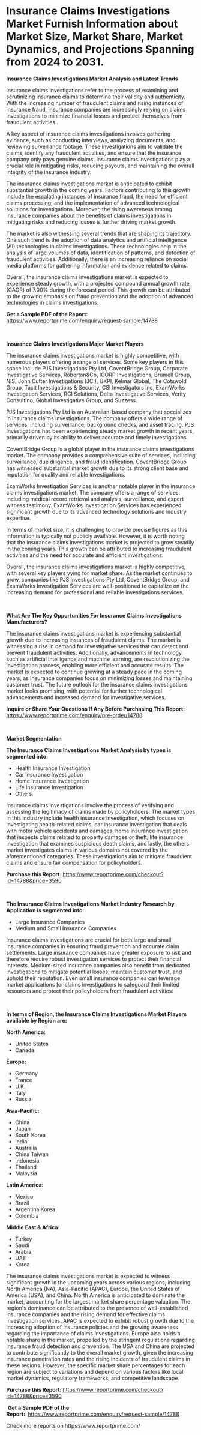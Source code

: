 <p><h1>Insurance Claims Investigations Market Furnish Information about Market Size, Market Share, Market Dynamics, and Projections Spanning from 2024 to 2031.</h1></p><p><strong>Insurance Claims Investigations Market Analysis and Latest Trends</strong></p>
<p><p>Insurance claims investigations refer to the process of examining and scrutinizing insurance claims to determine their validity and authenticity. With the increasing number of fraudulent claims and rising instances of insurance fraud, insurance companies are increasingly relying on claims investigations to minimize financial losses and protect themselves from fraudulent activities.</p><p>A key aspect of insurance claims investigations involves gathering evidence, such as conducting interviews, analyzing documents, and reviewing surveillance footage. These investigations aim to validate the claims, identify any fraudulent activities, and ensure that the insurance company only pays genuine claims. Insurance claims investigations play a crucial role in mitigating risks, reducing payouts, and maintaining the overall integrity of the insurance industry.</p><p>The insurance claims investigations market is anticipated to exhibit substantial growth in the coming years. Factors contributing to this growth include the escalating instances of insurance fraud, the need for efficient claims processing, and the implementation of advanced technological solutions for investigations. Moreover, the rising awareness among insurance companies about the benefits of claims investigations in mitigating risks and reducing losses is further driving market growth.</p><p>The market is also witnessing several trends that are shaping its trajectory. One such trend is the adoption of data analytics and artificial intelligence (AI) technologies in claims investigations. These technologies help in the analysis of large volumes of data, identification of patterns, and detection of fraudulent activities. Additionally, there is an increasing reliance on social media platforms for gathering information and evidence related to claims.</p><p>Overall, the insurance claims investigations market is expected to experience steady growth, with a projected compound annual growth rate (CAGR) of 7.00% during the forecast period. This growth can be attributed to the growing emphasis on fraud prevention and the adoption of advanced technologies in claims investigations.</p></p>
<p><strong>Get a Sample PDF of the Report:&nbsp;</strong> <a href="https://www.reportprime.com/enquiry/request-sample/14788">https://www.reportprime.com/enquiry/request-sample/14788</a></p>
<p>&nbsp;</p>
<p><strong>Insurance Claims Investigations Major Market Players</strong></p>
<p><p>The insurance claims investigations market is highly competitive, with numerous players offering a range of services. Some key players in this space include PJS Investigations Pty Ltd, CoventBridge Group, Corporate Investigative Services, Roberton&Co, ICORP Investigations, Brumell Group, NIS, John Cutter Investigations (JCI), UKPI, Kelmar Global, The Cotswold Group, Tacit Investigations & Security, CSI Investigators Inc, ExamWorks Investigation Services, RGI Solutions, Delta Investigative Services, Verity Consulting, Global Investigative Group, and Suzzess.</p><p>PJS Investigations Pty Ltd is an Australian-based company that specializes in insurance claims investigations. The company offers a wide range of services, including surveillance, background checks, and asset tracing. PJS Investigations has been experiencing steady market growth in recent years, primarily driven by its ability to deliver accurate and timely investigations.</p><p>CoventBridge Group is a global player in the insurance claims investigations market. The company provides a comprehensive suite of services, including surveillance, due diligence, and fraud identification. CoventBridge Group has witnessed substantial market growth due to its strong client base and reputation for quality and reliable investigations.</p><p>ExamWorks Investigation Services is another notable player in the insurance claims investigations market. The company offers a range of services, including medical record retrieval and analysis, surveillance, and expert witness testimony. ExamWorks Investigation Services has experienced significant growth due to its advanced technology solutions and industry expertise.</p><p>In terms of market size, it is challenging to provide precise figures as this information is typically not publicly available. However, it is worth noting that the insurance claims investigations market is projected to grow steadily in the coming years. This growth can be attributed to increasing fraudulent activities and the need for accurate and efficient investigations.</p><p>Overall, the insurance claims investigations market is highly competitive, with several key players vying for market share. As the market continues to grow, companies like PJS Investigations Pty Ltd, CoventBridge Group, and ExamWorks Investigation Services are well-positioned to capitalize on the increasing demand for professional and reliable investigations services.</p></p>
<p>&nbsp;</p>
<p><strong>What Are The Key Opportunities For Insurance Claims Investigations Manufacturers?</strong></p>
<p><p>The insurance claims investigations market is experiencing substantial growth due to increasing instances of fraudulent claims. The market is witnessing a rise in demand for investigative services that can detect and prevent fraudulent activities. Additionally, advancements in technology, such as artificial intelligence and machine learning, are revolutionizing the investigation process, enabling more efficient and accurate results. The market is expected to continue growing at a steady pace in the coming years, as insurance companies focus on minimizing losses and maintaining customer trust. The future outlook for the insurance claims investigations market looks promising, with potential for further technological advancements and increased demand for investigative services.</p></p>
<p><strong>Inquire or Share Your Questions If Any Before Purchasing This Report:</strong> <a href="https://www.reportprime.com/enquiry/pre-order/14788">https://www.reportprime.com/enquiry/pre-order/14788</a></p>
<p>&nbsp;</p>
<p><strong>Market Segmentation</strong></p>
<p><strong>The Insurance Claims Investigations Market Analysis by types is segmented into:</strong></p>
<p><ul><li>Health Insurance Investigation</li><li>Car Insurance Investigation</li><li>Home Insurance Investigation</li><li>Life Insurance Investigation</li><li>Others</li></ul></p>
<p><p>Insurance claims investigations involve the process of verifying and assessing the legitimacy of claims made by policyholders. The market types in this industry include health insurance investigation, which focuses on investigating health-related claims, car insurance investigation that deals with motor vehicle accidents and damages, home insurance investigation that inspects claims related to property damages or theft, life insurance investigation that examines suspicious death claims, and lastly, the others market investigates claims in various domains not covered by the aforementioned categories. These investigations aim to mitigate fraudulent claims and ensure fair compensation for policyholders.</p></p>
<p><strong>Purchase this Report:&nbsp;</strong><a href="https://www.reportprime.com/checkout?id=14788&price=3590">https://www.reportprime.com/checkout?id=14788&price=3590</a></p>
<p>&nbsp;</p>
<p><strong>The Insurance Claims Investigations Market Industry Research by Application is segmented into:</strong></p>
<p><ul><li>Large Insurance Companies</li><li>Medium and Small Insurance Companies</li></ul></p>
<p><p>Insurance claims investigations are crucial for both large and small insurance companies in ensuring fraud prevention and accurate claim settlements. Large insurance companies have greater exposure to risk and therefore require robust investigation services to protect their financial interests. Medium-sized insurance companies also benefit from dedicated investigations to mitigate potential losses, maintain customer trust, and uphold their reputation. Even small insurance companies can leverage market applications for claims investigations to safeguard their limited resources and protect their policyholders from fraudulent activities.</p></p>
<p>&nbsp;</p>
<p><strong>In terms of Region, the Insurance Claims Investigations Market Players available by Region are:</strong></p>
<p>
    <p> <strong> North America: </strong>
        <ul>
            <li>United States</li>
            <li>Canada</li>
        </ul>
        </p> 
    <p> <strong> Europe: </strong>
        <ul>
            <li>Germany</li>
            <li>France</li>
            <li>U.K.</li>
            <li>Italy</li>
            <li>Russia</li>
        </ul>
        </p> 
    <p> <strong> Asia-Pacific: </strong>
        <ul>
            <li>China</li>
            <li>Japan</li>
            <li>South Korea</li>
            <li>India</li>
            <li>Australia</li>
            <li>China Taiwan</li>
            <li>Indonesia</li>
            <li>Thailand</li>
            <li>Malaysia</li>
        </ul>
        </p> 
    <p> <strong> Latin America: </strong>
        <ul>
            <li>Mexico</li>
            <li>Brazil</li>
            <li>Argentina Korea</li>
            <li>Colombia</li>
        </ul>
        </p> 
    <p> <strong> Middle East & Africa: </strong>
        <ul>
            <li>Turkey</li>
            <li>Saudi</li>
            <li>Arabia</li>
            <li>UAE</li>
            <li>Korea</li>
        </ul>
    </p>
    </p>
<p><p>The insurance claims investigations market is expected to witness significant growth in the upcoming years across various regions, including North America (NA), Asia-Pacific (APAC), Europe, the United States of America (USA), and China. North America is anticipated to dominate the market, accounting for the largest market share percentage valuation. The region's dominance can be attributed to the presence of well-established insurance companies and the rising demand for effective claims investigation services. APAC is expected to exhibit robust growth due to the increasing adoption of insurance policies and the growing awareness regarding the importance of claims investigations. Europe also holds a notable share in the market, propelled by the stringent regulations regarding insurance fraud detection and prevention. The USA and China are projected to contribute significantly to the overall market growth, given the increasing insurance penetration rates and the rising incidents of fraudulent claims in these regions. However, the specific market share percentages for each region are subject to variations and depend on various factors like local market dynamics, regulatory frameworks, and competitive landscape.</p></p>
<p><strong>Purchase this Report: </strong><a href="https://www.reportprime.com/checkout?id=14788&price=3590">https://www.reportprime.com/checkout?id=14788&price=3590</a></p>
<p>&nbsp;<strong>Get a Sample PDF of the Report:&nbsp;&nbsp;</strong><a href="https://www.reportprime.com/enquiry/request-sample/14788">https://www.reportprime.com/enquiry/request-sample/14788</a></p>
<p><strong></strong></p>
<p>Check more reports on https://www.reportprime.com/</p>